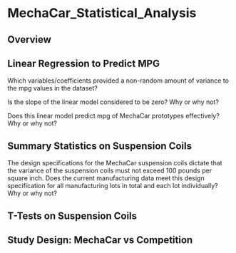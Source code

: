 # MechaCar_Statistical_Analysis

## Overview


## Linear Regression to Predict MPG
Which variables/coefficients provided a non-random amount of variance to the mpg values in the dataset? 


Is the slope of the linear model considered to be zero? Why or why not?


Does this linear model predict mpg of MechaCar prototypes effectively? Why or why not?


## Summary Statistics on Suspension Coils
The design specifications for the MechaCar suspension coils dictate that the variance of the suspension coils must not exceed 100 pounds per square inch. Does the current manufacturing data meet this design specification for all manufacturing lots in total and each lot individually? Why or why not?


## T-Tests on Suspension Coils


## Study Design: MechaCar vs Competition

